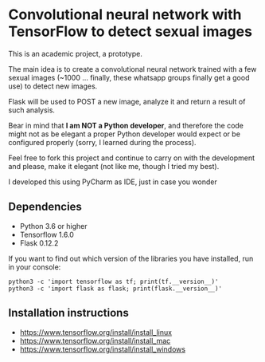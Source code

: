 # Convolutional neural network with TensorFlow to detect sexual images

This is an academic project, a prototype.

The main idea is to create a convolutional neural network trained with a few sexual images (~1000 ... finally, these whatsapp groups finally get a good use) to detect new images.

Flask will be used to POST a new image, analyze it and return a result of such analysis.

Bear in mind that **I am NOT a Python developer**, and therefore the code might not as be elegant a proper Python developer would expect or be configured properly (sorry, I learned during the process).

Feel free to fork this project and continue to carry on with the development and please, make it elegant (not like me, though I tried my best).

I developed this using PyCharm as IDE, just in case you wonder

## Dependencies

- Python 3.6 or higher
- Tensorflow 1.6.0
- Flask 0.12.2

If you want to find out which version of the libraries you have installed, run in your console:

```
python3 -c 'import tensorflow as tf; print(tf.__version__)'
python3 -c 'import flask as flask; print(flask.__version__)' 
```

## Installation instructions
- https://www.tensorflow.org/install/install_linux
- https://www.tensorflow.org/install/install_mac
- https://www.tensorflow.org/install/install_windows
